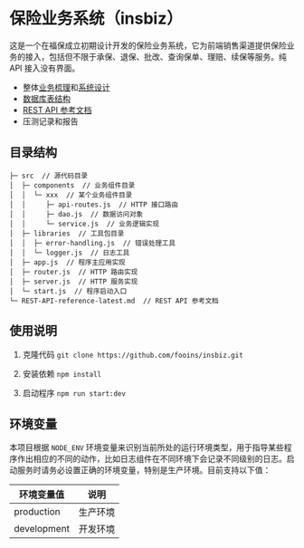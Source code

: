 # 保险业务系统（insbiz）

这是一个在福保成立初期设计开发的保险业务系统，它为前端销售渠道提供保险业务的接入，包括但不限于承保、退保、批改、查询保单、理赔、续保等服务。纯 API 接入没有界面。

- 整体[业务梳理](../../../.github/tree/main/profile/成立初期/成立初期业务梳理.md)和[系统设计](../../../.github/tree/main/profile/成立初期/成立初期系统设计.md)
- [数据库表结构](../../../.github/tree/main/profile/成立初期/sql)
- [REST API 参考文档](./REST-API-reference-latest.md)
- 压测记录和报告

## 目录结构

```
├─ src  // 源代码目录
│  ├─ components  // 业务组件目录
│  │  └─ xxx  // 某个业务组件目录
│  │     ├─ api-routes.js  // HTTP 接口路由
│  │     ├─ dao.js  // 数据访问对象
│  │     └─ service.js  // 业务逻辑实现
│  ├─ libraries  // 工具包目录
│  │  ├─ error-handling.js  // 错误处理工具
│  │  └─ logger.js  // 日志工具
│  ├─ app.js  // 程序主应用实现
│  ├─ router.js  // HTTP 路由实现
│  ├─ server.js  // HTTP 服务实现
│  └─ start.js  // 程序启动入口
└─ REST-API-reference-latest.md  // REST API 参考文档
```

## 使用说明

1. 克隆代码 `git clone https://github.com/fooins/insbiz.git`

2. 安装依赖 `npm install`

3. 启动程序 `npm run start:dev`

## 环境变量

本项目根据 `NODE_ENV` 环境变量来识别当前所处的运行环境类型，用于指导某些程序作出相应的不同的动作，比如日志组件在不同环境下会记录不同级别的日志。启动服务时请务必设置正确的环境变量，特别是生产环境。目前支持以下值：

| 环境变量值  | 说明     |
| ----------- | -------- |
| production  | 生产环境 |
| development | 开发环境 |

